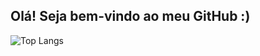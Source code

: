 ## Olá! Seja bem-vindo ao meu GitHub :)

![Top Langs](https://github-readme-stats.vercel.app/api/top-langs/?username=vicmendesx&hide_progress=true)

